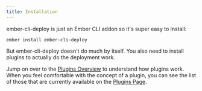 ```yaml
---
title: Installation
---
```


ember-cli-deploy is just an Ember CLI addon so it's super easy to install:

```
ember install ember-cli-deploy
```

But ember-cli-deploy doesn't do much by itself. You also need to install plugins to actually do the deployment work.

Jump on over to the [Plugins Overview](./plugins-overview) to understand how plugins work. When you feel comfortable with the concept of a plugin,
you can see the list of those that are currently available on the [Plugins Page](./plugins).
